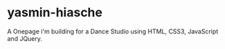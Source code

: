 # yasmin-hiasche
A Onepage i'm building for a Dance Studio using HTML, CSS3, JavaScript and JQuery.
